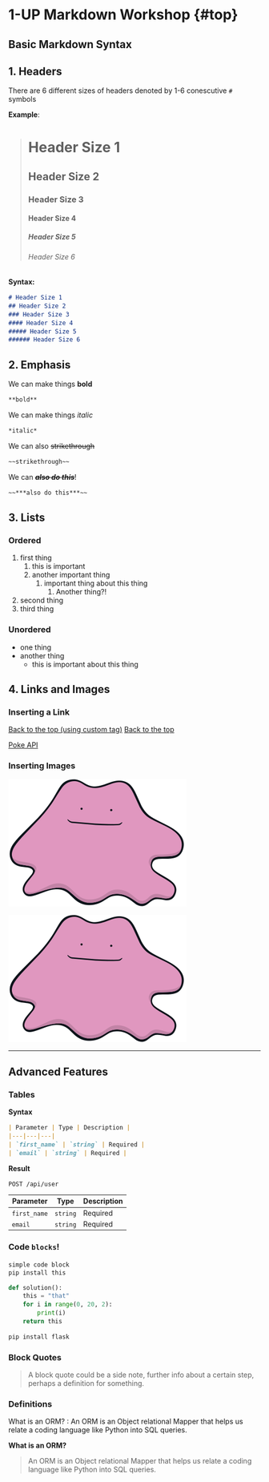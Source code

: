 # 1-UP Markdown Workshop {#top}


## Basic Markdown Syntax

## 1. Headers

There are 6 different sizes of headers denoted by 1-6 conescutive `#` symbols

**Example**:

> # Header Size 1
> ## Header Size 2
> ### Header Size 3
> #### Header Size 4
> ##### Header Size 5
> ###### Header Size 6

**Syntax:**
```md
# Header Size 1
## Header Size 2
### Header Size 3
#### Header Size 4
##### Header Size 5
###### Header Size 6
```


## 2. Emphasis

We can make things **bold**
```md
**bold**
```

We can make things *italic*
```md
*italic*
```

We can also ~~strikethrough~~
```md
~~strikethrough~~
```


We can ~~***also do this***~~!
```md
~~***also do this***~~
```


## 3. Lists

### Ordered

1. first thing
    1. this is important
    1. another important thing
        1. important thing about this thing
            1. Another thing?!
1. second thing
1. third thing

### Unordered

- one thing
- another thing
    - this is important about this thing

## 4. Links and Images

### Inserting a Link
[Back to the top (using custom tag)](#top) 
[Back to the top](#1-up-markdown-workshop-top)

[Poke API](https://pokeapi.co/)

### Inserting Images

![An image of Ditto](https://raw.githubusercontent.com/PokeAPI/sprites/master/sprites/pokemon/other/dream-world/132.svg)

![](https://raw.githubusercontent.com/PokeAPI/sprites/master/sprites/pokemon/other/dream-world/132.svg)

---

## Advanced Features

### Tables

**Syntax**
```md
| Parameter | Type | Description |
|---|---|---|
| `first_name` | `string` | Required |
| `email` | `string` | Required |
```

**Result**
```http
POST /api/user
```

| Parameter | Type | Description |
|---|---|---|
| `first_name` | `string` | Required |
| `email` | `string` | Required |


### Code `blocks`!

```
simple code block
pip install this
```

```python
def solution():
    this = "that"
    for i in range(0, 20, 2):
        print(i)
    return this
```

```bash
pip install flask
```

### Block Quotes

> A block quote could be a side note, further info about a certain step, perhaps a definition for something.

### Definitions

What is an ORM?
: An ORM is an Object relational Mapper that helps us  relate a coding language like Python into SQL queries.

**What is an ORM?**
> An ORM is an Object relational Mapper that helps us  relate a coding language like Python into SQL queries.